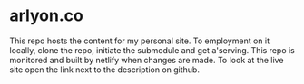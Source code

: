 # arlyon.co
This repo hosts the content for my personal site. To employment on it locally, clone the repo, initiate the submodule and get
a'serving. This repo is monitored and built by netlify when changes are made. To look at the live site open the link
next to the description on github.